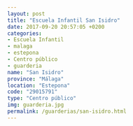 ```yaml
---
layout: post
title: "Escuela Infantil San Isidro"
date: 2017-09-20 20:57:05 +0200
categories:
- Escuela Infantil
- malaga
- estepona
- Centro público
- guarderia
name: "San Isidro"
province: "Málaga"
location: "Estepona"
code: "29015791"
type: "Centro público"
img: guarderia.jpg
permalink: /guarderias/san-isidro.html
---
```

